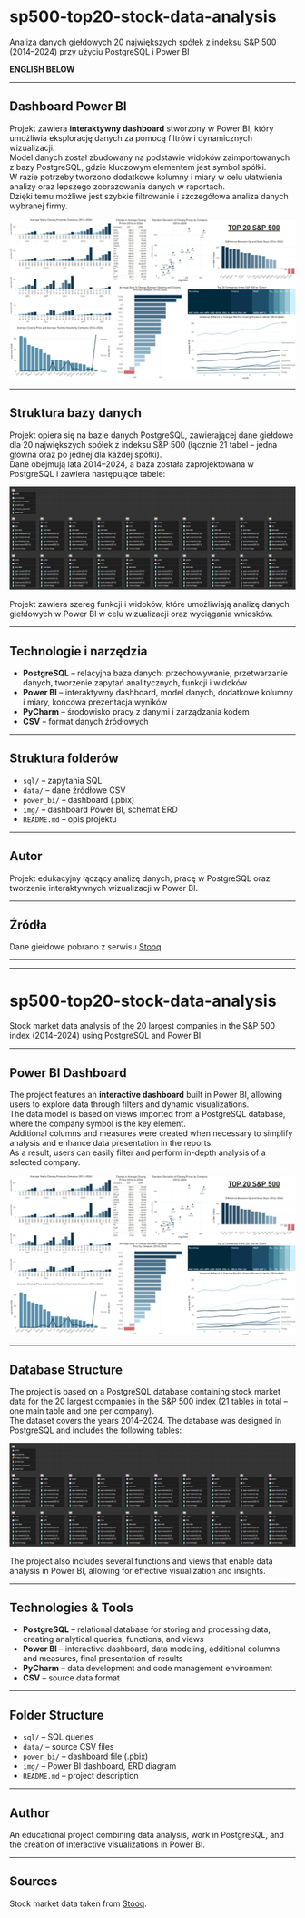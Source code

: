 # sp500-top20-stock-data-analysis 
Analiza danych giełdowych 20 największych spółek z indeksu S&P 500 (2014–2024) przy użyciu PostgreSQL i Power BI  

**ENGLISH BELOW**

---

## Dashboard Power BI  

Projekt zawiera **interaktywny dashboard** stworzony w Power BI, który umożliwia eksplorację danych za pomocą filtrów i dynamicznych wizualizacji.  
Model danych został zbudowany na podstawie widoków zaimportowanych z bazy PostgreSQL, gdzie kluczowym elementem jest symbol spółki.  
W razie potrzeby tworzono dodatkowe kolumny i miary w celu ułatwienia analizy oraz lepszego zobrazowania danych w raportach.  
Dzięki temu możliwe jest szybkie filtrowanie i szczegółowa analiza danych wybranej firmy.

![Dashboard Power BI](img/dashboard_top20_sp500.jpg)

---

## Struktura bazy danych  

Projekt opiera się na bazie danych PostgreSQL, zawierającej dane giełdowe dla 20 największych spółek z indeksu S&P 500 (łącznie 21 tabel – jedna główna oraz po jednej dla każdej spółki).  
Dane obejmują lata 2014–2024, a baza została zaprojektowana w PostgreSQL i zawiera następujące tabele:

![ERD](img/ERD.jpg)

Projekt zawiera szereg funkcji i widoków, które umożliwiają analizę danych giełdowych w Power BI w celu wizualizacji oraz wyciągania wniosków.

---

## Technologie i narzędzia

- **PostgreSQL** – relacyjna baza danych: przechowywanie, przetwarzanie danych, tworzenie zapytań analitycznych, funkcji i widoków  
- **Power BI** – interaktywny dashboard, model danych, dodatkowe kolumny i miary, końcowa prezentacja wyników  
- **PyCharm** – środowisko pracy z danymi i zarządzania kodem  
- **CSV** – format danych źródłowych  

---

## Struktura folderów

- `sql/` – zapytania SQL  
- `data/` – dane źródłowe CSV  
- `power_bi/` – dashboard (.pbix)  
- `img/` – dashboard Power BI, schemat ERD  
- `README.md` – opis projektu  

---

## Autor

Projekt edukacyjny łączący analizę danych, pracę w PostgreSQL oraz tworzenie interaktywnych wizualizacji w Power BI.

---

## Źródła 

Dane giełdowe pobrano z serwisu [Stooq](https://stooq.pl/).

---
---

# sp500-top20-stock-data-analysis 
Stock market data analysis of the 20 largest companies in the S&P 500 index (2014–2024) using PostgreSQL and Power BI  

---

## Power BI Dashboard  

The project features an **interactive dashboard** built in Power BI, allowing users to explore data through filters and dynamic visualizations.  
The data model is based on views imported from a PostgreSQL database, where the company symbol is the key element.  
Additional columns and measures were created when necessary to simplify analysis and enhance data presentation in the reports.  
As a result, users can easily filter and perform in-depth analysis of a selected company.

![Dashboard Power BI](img/dashboard_top20_sp500.jpg)

---

## Database Structure  

The project is based on a PostgreSQL database containing stock market data for the 20 largest companies in the S&P 500 index (21 tables in total – one main table and one per company).  
The dataset covers the years 2014–2024. The database was designed in PostgreSQL and includes the following tables:

![ERD](img/ERD.jpg)

The project also includes several functions and views that enable data analysis in Power BI, allowing for effective visualization and insights.

---

## Technologies & Tools  

- **PostgreSQL** – relational database for storing and processing data, creating analytical queries, functions, and views  
- **Power BI** – interactive dashboard, data modeling, additional columns and measures, final presentation of results  
- **PyCharm** – data development and code management environment  
- **CSV** – source data format  

---

## Folder Structure  

- `sql/` – SQL queries  
- `data/` – source CSV files  
- `power_bi/` – dashboard file (.pbix)  
- `img/` – Power BI dashboard, ERD diagram  
- `README.md` – project description  

---

## Author  

An educational project combining data analysis, work in PostgreSQL, and the creation of interactive visualizations in Power BI.

---

## Sources

Stock market data taken from [Stooq](https://stooq.pl/).

